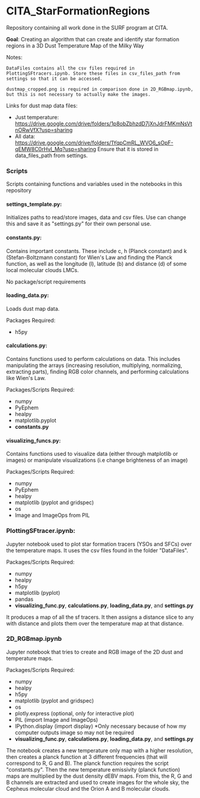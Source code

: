 # CITA_StarFormationRegions
Repository containing all work done in the SURF program at CITA. 

**Goal**: Creating an algorithm that can create and identify star formation regions in a 3D Dust Temperature Map of the Milky Way

Notes:

    DataFiles contains all the csv files required in PlottingSFtracers.ipynb. Store these files in csv_files_path from settings so that it can be accessed. 

    dustmap_cropped.png is required in comparison done in 2D_RGBmap.ipynb, but this is not necessary to actually make the images. 

Links for dust map data files:
- Just temperature: https://drive.google.com/drive/folders/1p8obZbhzdD7jXnJdrFMKmNsVtnORwVfX?usp=sharing
- All data: https://drive.google.com/drive/folders/1YqpCmRL_WVO6_sOpF-qEMW8C0rHvI_Mq?usp=sharing
Ensure that it is stored in data_files_path from settings. 

### Scripts
Scripts containing functions and variables used in the notebooks in this repository

#### settings_template.py:
Initializes paths to read/store images, data and csv files. Use can change this and save it as "settings.py" for their own personal use.

#### constants.py:
Contains important constants. These include c, h (Planck constant) and k (Stefan-Boltzmann constant) for Wien's Law and finding the Planck function, as well as the longitude (l), latitude (b) and distance (d) of some local molecular clouds LMCs. 

No package/script requirements

#### loading_data.py:
Loads dust map data.

Packages Required:
- h5py

#### calculations.py:
Contains functions used to perform calculations on data. This includes manipulating the arrays (increasing resolution, multiplying, normalizing, extracting parts), finding RGB color channels, and performing calculations like Wien's Law. 

Packages/Scripts Required:
- numpy
- PyEphem
- healpy
- matplotlib.pyplot
- **constants.py**

#### visualizing_funcs.py:
Contains functions used to visualize data (either through matplotlib or images) or manipulate visualizations (i.e change brighteness of an image)

Packages/Scripts Required:
- numpy
- PyEphem
- healpy 
- matplotlib (pyplot and gridspec)
- os
- Image and ImageOps from PIL

### PlottingSFtracer.ipynb:
Jupyter notebook used to plot star formation tracers (YSOs and SFCs) over the temperature maps. It uses the csv files found in the folder "DataFiles". 

Packages/Scripts Required:
- numpy
- healpy
- h5py
- matplotlib (pyplot)
- pandas
- **visualizing_func.py**, **calculations.py**, **loading_data.py**, and **settings.py**


It produces a map of all the sf tracers. It then assigns a distance slice to any with distance and plots them over the temperature map at that distance. 

### 2D_RGBmap.ipynb
Jupyter notebook that tries to create and RGB image of the 2D dust and temperature maps. 

Packages/Scripts Required:
- numpy
- healpy
- h5py
- matplotlib (pyplot and gridspec)
- os
- plotly.express (optional, only for interactive plot)
- PIL (import Image and ImageOps)
- IPython.display (import display) *Only necessary because of how my computer outputs image so may not be required
- **visualizing_func.py**, **calculations.py**, **loading_data.py**, and **settings.py**

The notebook creates a new temperature only map with a higher resolution, then creates a planck function at 3 different frequencies (that will correspond to R, G and B). The planck function requires the script "constants.py". Then the new temperature emissivity (planck function) maps are multiplied by the dust density dEBV maps. From this, the R, G and B channels are extracted and used to create images for the whole sky, the Cepheus molecular cloud and the Orion A and B molecular clouds. 


